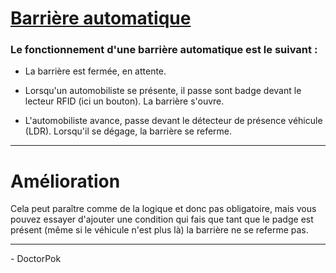 # <a href="index.ino" >Barrière automatique</a>

### Le fonctionnement d'une barrière automatique est le suivant :

- La barrière est fermée, en attente.

- Lorsqu'un automobiliste se présente, il passe sont badge devant le lecteur RFID (ici un bouton). La barrière s'ouvre.

- L'automobiliste avance, passe devant le détecteur de présence véhicule (LDR). Lorsqu'il se dégage, la barrière se referme.

<hr />

# Amélioration

Cela peut paraître comme de la logique et donc pas obligatoire, mais vous pouvez essayer d'ajouter une condition qui fais que tant que le padge est présent (même si le véhicule n'est plus là) la barrière ne se referme pas.

<hr />

<span>- DoctorPok</span>
